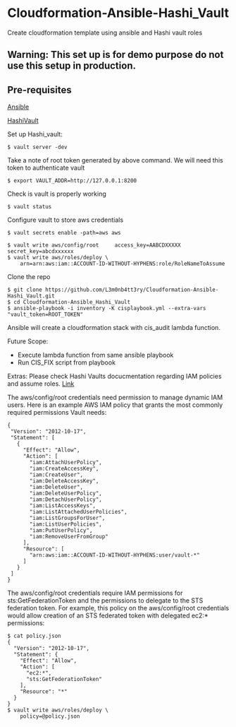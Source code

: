 # Cloudformation-Ansible-Hashi_Vault
Create cloudformation template using ansible and Hashi vault roles

Warning: This set up is for demo purpose do not use this setup in production.
---
Pre-requisites
---

[Ansible](https://docs.ansible.com/ansible/latest/installation_guide/intro_installation.html)

[HashiVault](https://www.vaultproject.io/downloads.html)

Set up Hashi_vault:
```
$ vault server -dev
```
Take a note of root token generated by above command. We will need this token to authenticate vault
```
$ export VAULT_ADDR=http://127.0.0.1:8200
```
Check is vault is properly working 
```
$ vault status
```
Configure vault to store aws credentials
```
$ vault secrets enable -path=aws aws

$ vault write aws/config/root     access_key=AABCDXXXXX     secret_key=abcdxxxxxx
$ vault write aws/roles/deploy \
    arn=arn:aws:iam::ACCOUNT-ID-WITHOUT-HYPHENS:role/RoleNameToAssume
```
Clone the repo
```
$ git clone https://github.com/L3m0nb4tt3ry/Cloudformation-Ansible-Hashi_Vault.git
$ cd Cloudformation-Ansible_Hashi_Vault
$ ansible-playbook -i inventory -K cisplaybook.yml --extra-vars "vault_token=ROOT_TOKEN"
```
Ansible will create a cloudformation stack with cis_audit lambda function.

Future Scope:
- Execute lambda function from same ansible playbook
- Run CIS_FIX script from playbook

Extras:
Please check Hashi Vaults docucmentation regarding IAM policies and assume roles. [Link](https://www.vaultproject.io/docs/secrets/aws/index.html)

The aws/config/root credentials need permission to manage dynamic IAM users. Here is an example AWS IAM policy that grants the most commonly required permissions Vault needs:
 ```
 {
  "Version": "2012-10-17",
  "Statement": [
    {
      "Effect": "Allow",
      "Action": [
        "iam:AttachUserPolicy",
        "iam:CreateAccessKey",
        "iam:CreateUser",
        "iam:DeleteAccessKey",
        "iam:DeleteUser",
        "iam:DeleteUserPolicy",
        "iam:DetachUserPolicy",
        "iam:ListAccessKeys",
        "iam:ListAttachedUserPolicies",
        "iam:ListGroupsForUser",
        "iam:ListUserPolicies",
        "iam:PutUserPolicy",
        "iam:RemoveUserFromGroup"
      ],
      "Resource": [
        "arn:aws:iam::ACCOUNT-ID-WITHOUT-HYPHENS:user/vault-*"
      ]
    }
  ]
}
```
The aws/config/root credentials require IAM permissions for sts:GetFederationToken and the permissions to delegate to the STS federation token. For example, this policy on the aws/config/root credentials would allow creation of an STS federated token with delegated ec2:* permissions:
```
$ cat policy.json
{
  "Version": "2012-10-17",
  "Statement": {
    "Effect": "Allow",
    "Action": [
      "ec2:*",
      "sts:GetFederationToken"
    ],
    "Resource": "*"
  }
}
$ vault write aws/roles/deploy \
    policy=@policy.json
```
